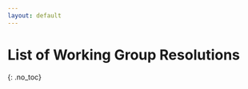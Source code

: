 ```yaml
---
layout: default
---
```


# List of Working Group Resolutions
{: .no_toc}


<div id='resolutions'>

</div>

<script src="../../assets/js/resolution_view.js" type='text/javascript'></script>  

<script type='text/javascript'>
    window.addEventListener('load', () => {
        display_resolutions('resolutions', '../../assets/resolutions.json', 2);
    });
</script>
